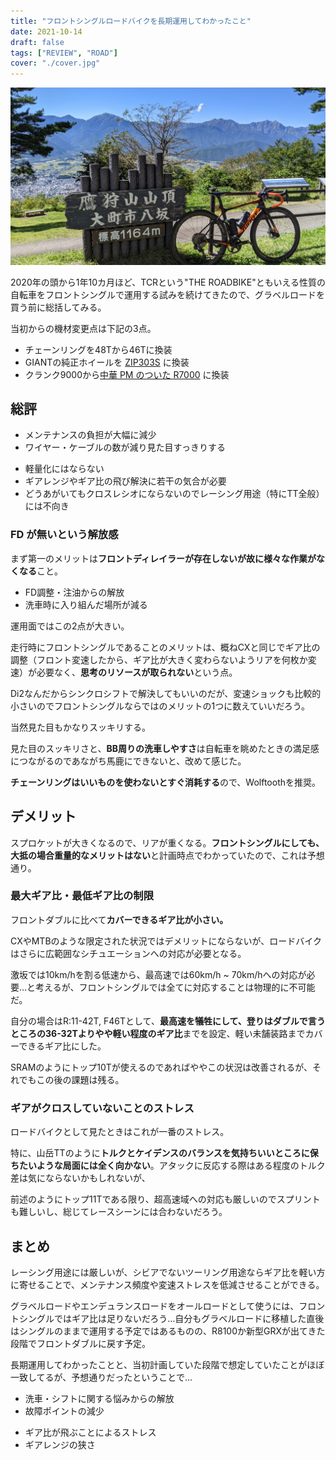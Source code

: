 ```yaml
---
title: "フロントシングルロードバイクを長期運用してわかったこと"
date: 2021-10-14
draft: false
tags: ["REVIEW", "ROAD"]
cover: "./cover.jpg"
---
```


![cover](./cover.jpg)

2020年の頭から1年10カ月ほど、TCRという"THE ROADBIKE"ともいえる性質の自転車をフロントシングルで運用する試みを続けてきたので、グラベルロードを買う前に総括してみる。

<LinkBox url="https://blog.gensobunya.net/post/2020/01/tcr_allroadize/" />

<LinkBox url="https://blog.gensobunya.net/post/2020/08/wt_nw/" />

当初からの機材変更点は下記の3点。

- チェーンリングを48Tから46Tに換装
- GIANTの純正ホイールを [ZIP303S](https://shopping.yahoo.co.jp/search?p=ZIPP+303S&cid=&pf=&pt=&area=14&dlv=&first=1&tab_ex=commerce&sc_i=shp_pc_store_searchBox) に換装
- クランク9000から[中華 PM のついた R7000](https://s.click.aliexpress.com/e/_AS7Nb6) に換装

## 総評

<PositiveBox>

- メンテナンスの負担が大幅に減少
- ワイヤー・ケーブルの数が減り見た目すっきりする

</PositiveBox>

<NegativeBox>

- 軽量化にはならない
- ギアレンジやギア比の飛び解決に若干の気合が必要
- どうあがいてもクロスレシオにならないのでレーシング用途（特にTT全般）には不向き

</NegativeBox>

### FD が無いという解放感

まず第一のメリットは**フロントディレイラーが存在しないが故に様々な作業がなくなる**こと。

- FD調整・注油からの解放
- 洗車時に入り組んだ場所が減る

運用面ではこの2点が大きい。

走行時にフロントシングルであることのメリットは、概ねCXと同じでギア比の調整（フロント変速したから、ギア比が大きく変わらないようリアを何枚か変速）が必要なく、**思考のリソースが取られない**という点。

Di2なんだからシンクロシフトで解決してもいいのだが、変速ショックも比較的小さいのでフロントシングルならではのメリットの1つに数えていいだろう。

当然見た目もかなりスッキリする。

見た目のスッキリさと、**BB周りの洗車しやすさ**は自転車を眺めたときの満足感につながるのであながち馬鹿にできないと、改めて感じた。

**チェーンリングはいいものを使わないとすぐ消耗する**ので、Wolftoothを推奨。

<LinkBox url="https://www.chainreactioncycles.com/jp/ja/wolf-tooth-110-bcd-%E3%83%81%E3%82%A7%E3%83%BC%E3%83%B3%E3%83%AA%E3%83%B3%E3%82%B0/rp-prod192988" />

## デメリット

スプロケットが大きくなるので、リアが重くなる。**フロントシングルにしても、大抵の場合重量的なメリットはない**と計画時点でわかっていたので、これは予想通り。

### 最大ギア比・最低ギア比の制限

フロントダブルに比べて**カバーできるギア比が小さい。**

CXやMTBのような限定された状況ではデメリットにならないが、ロードバイクはさらに広範囲なシチュエーションへの対応が必要となる。

激坂では10km/hを割る低速から、最高速では60km/h ~ 70km/hへの対応が必要…と考えるが、フロントシングルでは全てに対応することは物理的に不可能だ。

自分の場合はR:11-42T, F46Tとして、**最高速を犠牲にして、登りはダブルで言うところの36-32Tよりやや軽い程度のギア比**までを設定、軽い未舗装路までカバーできるギア比にした。

SRAMのようにトップ10Tが使えるのであればややこの状況は改善されるが、それでもこの後の課題は残る。

<LinkBox url="https://paypaymall.yahoo.co.jp/store/qbei/item/pi-810753" linkurl="https://ck.jp.ap.valuecommerce.com/servlet/referral?sid=3171302&pid=887657037&vc_url=https%3A%2F%2Fpaypaymall.yahoo.co.jp%2Fstore%2Fqbei%2Fitem%2Fpi-810753" />

### ギアがクロスしていないことのストレス

ロードバイクとして見たときはこれが一番のストレス。

特に、山岳TTのように**トルクとケイデンスのバランスを気持ちいいところに保ちたいような局面には全く向かない**。アタックに反応する際はある程度のトルク差は気にならないかもしれないが、

前述のようにトップ11Tである限り、超高速域への対応も厳しいのでスプリントも難しいし、総じてレースシーンには合わないだろう。

## まとめ

レーシング用途には厳しいが、シビアでないツーリング用途ならギア比を軽い方に寄せることで、メンテナンス頻度や変速ストレスを低減させることができる。

グラベルロードやエンデュランスロードをオールロードとして使うには、フロントシングルではギア比は足りないだろう…自分もグラベルロードに移植した直後はシングルのままで運用する予定ではあるものの、R8100か新型GRXが出てきた段階でフロントダブルに戻す予定。

長期運用してわかったことと、当初計画していた段階で想定していたことがほぼ一致してるが、予想通りだったということで…

<PositiveBox>

- 洗車・シフトに関する悩みからの解放
- 故障ポイントの減少

</PositiveBox>

<NegativeBox>

- ギア比が飛ぶことによるストレス
- ギアレンジの狭さ

</NegativeBox>

<LinkBox url="https://www.amazon.co.jp/dp/B07RSRGQLS/" isAmazonLink />
